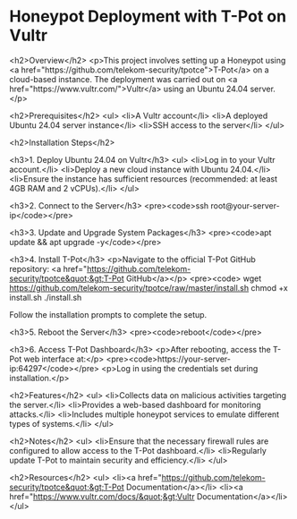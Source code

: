 <!DOCTYPE html>
<html lang="en">
<head>
<meta charset="UTF-8">
<meta name="viewport" content="width=device-width, initial-scale=1.0">
<title>Honeypot Deployment with T-Pot on Vultr</title>
</head>
<body>
<h1>Honeypot Deployment with T-Pot on Vultr</h1>
&lt;h2&gt;Overview&lt;/h2&gt;
&lt;p&gt;This project involves setting up a Honeypot using &lt;a href=&quot;https://github.com/telekom-security/tpotce&quot;&gt;T-Pot&lt;/a&gt; on a cloud-based instance. The deployment was carried out on &lt;a href=&quot;https://www.vultr.com/&quot;&gt;Vultr&lt;/a&gt; using an Ubuntu 24.04 server.&lt;/p&gt;

&lt;h2&gt;Prerequisites&lt;/h2&gt;
&lt;ul&gt;
    &lt;li&gt;A Vultr account&lt;/li&gt;
    &lt;li&gt;A deployed Ubuntu 24.04 server instance&lt;/li&gt;
    &lt;li&gt;SSH access to the server&lt;/li&gt;
&lt;/ul&gt;

&lt;h2&gt;Installation Steps&lt;/h2&gt;

&lt;h3&gt;1. Deploy Ubuntu 24.04 on Vultr&lt;/h3&gt;
&lt;ul&gt;
    &lt;li&gt;Log in to your Vultr account.&lt;/li&gt;
    &lt;li&gt;Deploy a new cloud instance with Ubuntu 24.04.&lt;/li&gt;
    &lt;li&gt;Ensure the instance has sufficient resources (recommended: at least 4GB RAM and 2 vCPUs).&lt;/li&gt;
&lt;/ul&gt;

&lt;h3&gt;2. Connect to the Server&lt;/h3&gt;
&lt;pre&gt;&lt;code&gt;ssh root@your-server-ip&lt;/code&gt;&lt;/pre&gt;

&lt;h3&gt;3. Update and Upgrade System Packages&lt;/h3&gt;
&lt;pre&gt;&lt;code&gt;apt update &amp;&amp; apt upgrade -y&lt;/code&gt;&lt;/pre&gt;

&lt;h3&gt;4. Install T-Pot&lt;/h3&gt;
&lt;p&gt;Navigate to the official T-Pot GitHub repository: &lt;a href=&quot;https://github.com/telekom-security/tpotce&quot;&gt;T-Pot GitHub&lt;/a&gt;&lt;/p&gt;
&lt;pre&gt;&lt;code&gt;
wget https://github.com/telekom-security/tpotce/raw/master/install.sh
chmod +x install.sh
./install.sh
</code></pre>
<p>Follow the installation prompts to complete the setup.</p>
&lt;h3&gt;5. Reboot the Server&lt;/h3&gt;
&lt;pre&gt;&lt;code&gt;reboot&lt;/code&gt;&lt;/pre&gt;

&lt;h3&gt;6. Access T-Pot Dashboard&lt;/h3&gt;
&lt;p&gt;After rebooting, access the T-Pot web interface at:&lt;/p&gt;
&lt;pre&gt;&lt;code&gt;https://your-server-ip:64297&lt;/code&gt;&lt;/pre&gt;
&lt;p&gt;Log in using the credentials set during installation.&lt;/p&gt;

&lt;h2&gt;Features&lt;/h2&gt;
&lt;ul&gt;
    &lt;li&gt;Collects data on malicious activities targeting the server.&lt;/li&gt;
    &lt;li&gt;Provides a web-based dashboard for monitoring attacks.&lt;/li&gt;
    &lt;li&gt;Includes multiple honeypot services to emulate different types of systems.&lt;/li&gt;
&lt;/ul&gt;

&lt;h2&gt;Notes&lt;/h2&gt;
&lt;ul&gt;
    &lt;li&gt;Ensure that the necessary firewall rules are configured to allow access to the T-Pot dashboard.&lt;/li&gt;
    &lt;li&gt;Regularly update T-Pot to maintain security and efficiency.&lt;/li&gt;
&lt;/ul&gt;

&lt;h2&gt;Resources&lt;/h2&gt;
&lt;ul&gt;
    &lt;li&gt;&lt;a href=&quot;https://github.com/telekom-security/tpotce&quot;&gt;T-Pot Documentation&lt;/a&gt;&lt;/li&gt;
    &lt;li&gt;&lt;a href=&quot;https://www.vultr.com/docs/&quot;&gt;Vultr Documentation&lt;/a&gt;&lt;/li&gt;
&lt;/ul&gt;
</body>
</html>
